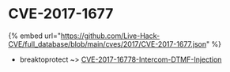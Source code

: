# CVE-2017-1677
{% embed url="https://github.com/Live-Hack-CVE/full_database/blob/main/cves/2017/CVE-2017-1677.json" %}

* breaktoprotect ~> [CVE-2017-16778-Intercom-DTMF-Injection](https://www.alice-snow.ru/2017/database/cve-2017-1677/cve-2017-16778-intercom-dtmf-injection-breaktoprotect)